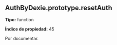 ## AuthByDexie.prototype.resetAuth

**Tipo:** function

**Índice de propiedad:** 45

Por documentar.



